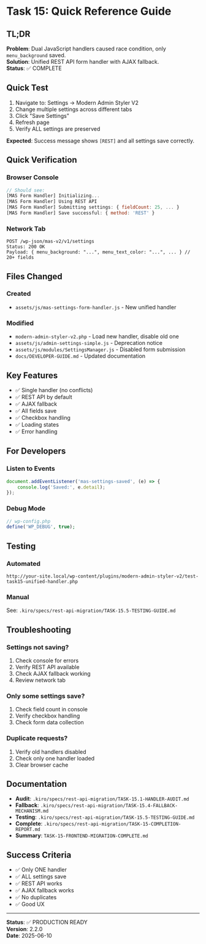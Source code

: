 # Task 15: Quick Reference Guide

## TL;DR

**Problem**: Dual JavaScript handlers caused race condition, only `menu_background` saved.  
**Solution**: Unified REST API form handler with AJAX fallback.  
**Status**: ✅ COMPLETE

## Quick Test

1. Navigate to: Settings → Modern Admin Styler V2
2. Change multiple settings across different tabs
3. Click "Save Settings"
4. Refresh page
5. Verify ALL settings are preserved

**Expected**: Success message shows `[REST]` and all settings save correctly.

## Quick Verification

### Browser Console
```javascript
// Should see:
[MAS Form Handler] Initializing...
[MAS Form Handler] Using REST API
[MAS Form Handler] Submitting settings: { fieldCount: 25, ... }
[MAS Form Handler] Save successful: { method: 'REST' }
```

### Network Tab
```
POST /wp-json/mas-v2/v1/settings
Status: 200 OK
Payload: { menu_background: "...", menu_text_color: "...", ... } // 20+ fields
```

## Files Changed

### Created
- `assets/js/mas-settings-form-handler.js` - New unified handler

### Modified
- `modern-admin-styler-v2.php` - Load new handler, disable old one
- `assets/js/admin-settings-simple.js` - Deprecation notice
- `assets/js/modules/SettingsManager.js` - Disabled form submission
- `docs/DEVELOPER-GUIDE.md` - Updated documentation

## Key Features

- ✅ Single handler (no conflicts)
- ✅ REST API by default
- ✅ AJAX fallback
- ✅ All fields save
- ✅ Checkbox handling
- ✅ Loading states
- ✅ Error handling

## For Developers

### Listen to Events
```javascript
document.addEventListener('mas-settings-saved', (e) => {
    console.log('Saved:', e.detail);
});
```

### Debug Mode
```php
// wp-config.php
define('WP_DEBUG', true);
```

## Testing

### Automated
```
http://your-site.local/wp-content/plugins/modern-admin-styler-v2/test-task15-unified-handler.php
```

### Manual
See: `.kiro/specs/rest-api-migration/TASK-15.5-TESTING-GUIDE.md`

## Troubleshooting

### Settings not saving?
1. Check console for errors
2. Verify REST API available
3. Check AJAX fallback working
4. Review network tab

### Only some settings save?
1. Check field count in console
2. Verify checkbox handling
3. Check form data collection

### Duplicate requests?
1. Verify old handlers disabled
2. Check only one handler loaded
3. Clear browser cache

## Documentation

- **Audit**: `.kiro/specs/rest-api-migration/TASK-15.1-HANDLER-AUDIT.md`
- **Fallback**: `.kiro/specs/rest-api-migration/TASK-15.4-FALLBACK-MECHANISM.md`
- **Testing**: `.kiro/specs/rest-api-migration/TASK-15.5-TESTING-GUIDE.md`
- **Complete**: `.kiro/specs/rest-api-migration/TASK-15-COMPLETION-REPORT.md`
- **Summary**: `TASK-15-FRONTEND-MIGRATION-COMPLETE.md`

## Success Criteria

- ✅ Only ONE handler
- ✅ ALL settings save
- ✅ REST API works
- ✅ AJAX fallback works
- ✅ No duplicates
- ✅ Good UX

---

**Status**: ✅ PRODUCTION READY  
**Version**: 2.2.0  
**Date**: 2025-06-10
